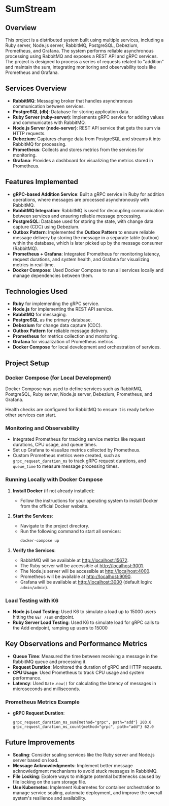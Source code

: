 # SumStream

## Overview
This project is a distributed system built using multiple services, including a Ruby server, Node.js server, RabbitMQ, PostgreSQL, Debezium, Prometheus, and Grafana. The system performs reliable asynchronous processing using RabbitMQ and exposes a REST API and gRPC services. The project is designed to process a series of requests related to "addition" and maintain the sum, integrating monitoring and observability tools like Prometheus and Grafana.

## Services Overview
- **RabbitMQ**: Messaging broker that handles asynchronous communication between services.
- **PostgreSQL (db)**: Database for storing application data.
- **Ruby Server (ruby-server)**: Implements gRPC service for adding values and communicates with RabbitMQ.
- **Node.js Server (node-server)**: REST API service that gets the sum via HTTP requests.
- **Debezium**: Captures change data from PostgreSQL and streams it into RabbitMQ for processing.
- **Prometheus**: Collects and stores metrics from the services for monitoring.
- **Grafana**: Provides a dashboard for visualizing the metrics stored in Prometheus.


## Features Implemented
- **gRPC-based Addition Service**: Built a gRPC service in Ruby for addition operations, where messages are processed asynchronously with RabbitMQ.
- **RabbitMQ Integration**: RabbitMQ is used for decoupling communication between services and ensuring reliable message processing.
- **PostgreSQL**: Database used for storing the state, with change data capture (CDC) using Debezium.
- **Outbox Pattern**: Implemented the **Outbox Pattern** to ensure reliable message delivery by storing the message in a separate table (outbox) within the database, which is later picked up by the message consumer (RabbitMQ).
- **Prometheus + Grafana**: Integrated Prometheus for monitoring latency, request durations, and system health, and Grafana for visualizing metrics in real-time.
- **Docker Compose**: Used Docker Compose to run all services locally and manage dependencies between them.


## Technologies Used
- **Ruby** for implementing the gRPC service.
- **Node.js** for implementing the REST API service.
- **RabbitMQ** for messaging.
- **PostgreSQL** as the primary database.
- **Debezium** for change data capture (CDC).
- **Outbox Pattern** for reliable message delivery.
- **Prometheus** for metrics collection and monitoring.
- **Grafana** for visualization of Prometheus metrics.
- **Docker Compose** for local development and orchestration of services.

## Project Setup

### Docker Compose (for Local Development)
Docker Compose was used to define services such as RabbitMQ, PostgreSQL, Ruby server, Node.js server, Debezium, Prometheus, and Grafana.

Health checks are configured for RabbitMQ to ensure it is ready before other services can start.

### Monitoring and Observability
- Integrated Prometheus for tracking service metrics like request durations, CPU usage, and queue times.
- Set up Grafana to visualize metrics collected by Prometheus.
- Custom Prometheus metrics were created, such as `grpc_request_duration_ms` to track gRPC request durations, and `queue_time` to measure message processing times.

### Running Locally with Docker Compose
1. **Install Docker** (if not already installed):
    - Follow the instructions for your operating system to install Docker from the official Docker website.

2. **Start the Services**:
    - Navigate to the project directory.
    - Run the following command to start all services:
      ```bash
      docker-compose up
      ```

3. **Verify the Services**:
    - RabbitMQ will be available at [http://localhost:15672](http://localhost:15672).
    - The Ruby server will be accessible at [http://localhost:3001](http://localhost:3001).
    - The Node.js server will be accessible at [http://localhost:4000](http://localhost:4000).
    - Prometheus will be available at [http://localhost:9090](http://localhost:9090).
    - Grafana will be available at [http://localhost:3000](http://localhost:3000) (default login: `admin/admin`).

### Load Testing with K6
- **Node.js Load Testing**: Used K6 to simulate a load up to 15000 users hitting the `GET /sum` endpoint.
- **Ruby Server Load Testing**: Used K6 to simulate load for gRPC calls to the Add endpoint, ramping up users to 15000

## Key Observations and Performance Metrics
- **Queue Time**: Measured the time between receiving a message in the RabbitMQ queue and processing it.
- **Request Duration**: Monitored the duration of gRPC and HTTP requests.
- **CPU Usage**: Used Prometheus to track CPU usage and system performance.
- **Latency**: Used `Date.now()` for calculating the latency of messages in microseconds and milliseconds.

### Prometheus Metrics Example
- **gRPC Request Duration**:
  ```plaintext
  grpc_request_duration_ms_sum{method="grpc", path="add"} 203.0
  grpc_request_duration_ms_count{method="grpc", path="add"} 62.0

## Future Improvements

- **Scaling**: Consider scaling services like the Ruby server and Node.js server based on load.
- **Message Acknowledgments**: Implement better message acknowledgment mechanisms to avoid stuck messages in RabbitMQ.
- **File Locking**: Explore ways to mitigate potential bottlenecks caused by file locking on the sum storage file.
- **Use Kubernetes**: Implement Kubernetes for container orchestration to manage service scaling, automate deployment, and improve the overall system's resilience and availability.


